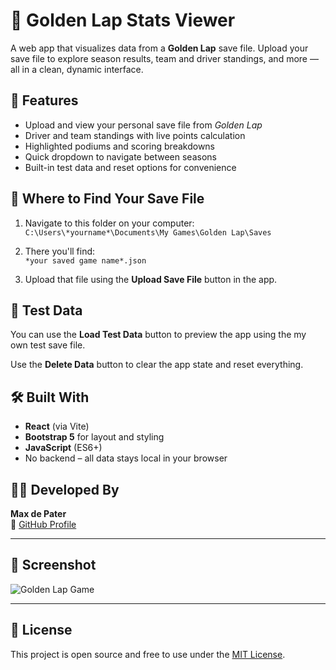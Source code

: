 # 🏁 Golden Lap Stats Viewer

A web app that visualizes data from a **Golden Lap** save file. Upload your save file to explore season results, team and driver standings, and more — all in a clean, dynamic interface.

## 🚀 Features

- Upload and view your personal save file from _Golden Lap_
- Driver and team standings with live points calculation
- Highlighted podiums and scoring breakdowns
- Quick dropdown to navigate between seasons
- Built-in test data and reset options for convenience

## 📂 Where to Find Your Save File

1. Navigate to this folder on your computer:  
   `C:\Users\*yourname*\Documents\My Games\Golden Lap\Saves`

2. There you'll find:  
   `*your saved game name*.json`

3. Upload that file using the **Upload Save File** button in the app.

## 🧪 Test Data

You can use the **Load Test Data** button to preview the app using the my own test save file.

Use the **Delete Data** button to clear the app state and reset everything.

## 🛠 Built With

- **React** (via Vite)
- **Bootstrap 5** for layout and styling
- **JavaScript** (ES6+)
- No backend – all data stays local in your browser

## 👨‍💻 Developed By

**Max de Pater**  
🔗 [GitHub Profile](https://github.com/MDPater)

---

## 📸 Screenshot

![Golden Lap Game](https://store.steampowered.com/app/2052040/Golden_Lap/)

---

## 📜 License

This project is open source and free to use under the [MIT License](LICENSE).
